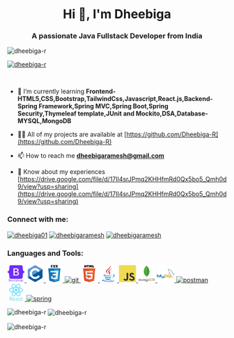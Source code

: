 <h1 align="center">Hi 👋, I'm Dheebiga</h1>
<h3 align="center">A passionate Java Fullstack Developer from India</h3>

<p align="left"> <img src="https://komarev.com/ghpvc/?username=dheebiga-r&label=Profile%20views&color=0e75b6&style=flat" alt="dheebiga-r" /> </p>

<p align="left"> <a href="https://github.com/ryo-ma/github-profile-trophy"><img src="https://github-profile-trophy.vercel.app/?username=dheebiga-r" alt="dheebiga-r" /></a> </p>

<p align="left"> <a href="https://twitter.com/" target="blank"><img src="https://img.shields.io/twitter/follow/?logo=twitter&style=for-the-badge" alt="" /></a> </p>

- 🌱 I’m currently learning **Frontend-HTML5,CSS,Bootstrap,TailwindCss,Javascript,React.js,Backend-Spring Framework,Spring MVC,Spring Boot,Spring Security,Thymeleaf template,JUnit and Mockito,DSA,Database-MYSQL,MongoDB**

- 👨‍💻 All of my projects are available at [https://github.com/Dheebiga-R](https://github.com/Dheebiga-R)

- 📫 How to reach me **dheebigaramesh@gmail.com**

- 📄 Know about my experiences [https://drive.google.com/file/d/17Il4srJPmq2KHHfmRd0Qx5bo5_Qmh0d9/view?usp=sharing](https://drive.google.com/file/d/17Il4srJPmq2KHHfmRd0Qx5bo5_Qmh0d9/view?usp=sharing)

<h3 align="left">Connect with me:</h3>
<p align="left">
<a href="https://linkedin.com/in/dheebiga01" target="blank"><img align="center" src="https://raw.githubusercontent.com/rahuldkjain/github-profile-readme-generator/master/src/images/icons/Social/linked-in-alt.svg" alt="dheebiga01" height="30" width="40" /></a>
<a href="https://www.hackerrank.com/dheebigaramesh" target="blank"><img align="center" src="https://raw.githubusercontent.com/rahuldkjain/github-profile-readme-generator/master/src/images/icons/Social/hackerrank.svg" alt="dheebigaramesh" height="30" width="40" /></a>
<a href="https://www.leetcode.com/dheebigaramesh" target="blank"><img align="center" src="https://raw.githubusercontent.com/rahuldkjain/github-profile-readme-generator/master/src/images/icons/Social/leet-code.svg" alt="dheebigaramesh" height="30" width="40" /></a>
</p>

<h3 align="left">Languages and Tools:</h3>
<p align="left"> <a href="https://getbootstrap.com" target="_blank" rel="noreferrer"> <img src="https://raw.githubusercontent.com/devicons/devicon/master/icons/bootstrap/bootstrap-plain-wordmark.svg" alt="bootstrap" width="40" height="40"/> </a> <a href="https://www.cprogramming.com/" target="_blank" rel="noreferrer"> <img src="https://raw.githubusercontent.com/devicons/devicon/master/icons/c/c-original.svg" alt="c" width="40" height="40"/> </a> <a href="https://www.w3schools.com/css/" target="_blank" rel="noreferrer"> <img src="https://raw.githubusercontent.com/devicons/devicon/master/icons/css3/css3-original-wordmark.svg" alt="css3" width="40" height="40"/> </a> <a href="https://git-scm.com/" target="_blank" rel="noreferrer"> <img src="https://www.vectorlogo.zone/logos/git-scm/git-scm-icon.svg" alt="git" width="40" height="40"/> </a> <a href="https://www.w3.org/html/" target="_blank" rel="noreferrer"> <img src="https://raw.githubusercontent.com/devicons/devicon/master/icons/html5/html5-original-wordmark.svg" alt="html5" width="40" height="40"/> </a> <a href="https://www.java.com" target="_blank" rel="noreferrer"> <img src="https://raw.githubusercontent.com/devicons/devicon/master/icons/java/java-original.svg" alt="java" width="40" height="40"/> </a> <a href="https://developer.mozilla.org/en-US/docs/Web/JavaScript" target="_blank" rel="noreferrer"> <img src="https://raw.githubusercontent.com/devicons/devicon/master/icons/javascript/javascript-original.svg" alt="javascript" width="40" height="40"/> </a> <a href="https://www.mongodb.com/" target="_blank" rel="noreferrer"> <img src="https://raw.githubusercontent.com/devicons/devicon/master/icons/mongodb/mongodb-original-wordmark.svg" alt="mongodb" width="40" height="40"/> </a> <a href="https://www.mysql.com/" target="_blank" rel="noreferrer"> <img src="https://raw.githubusercontent.com/devicons/devicon/master/icons/mysql/mysql-original-wordmark.svg" alt="mysql" width="40" height="40"/> </a> <a href="https://postman.com" target="_blank" rel="noreferrer"> <img src="https://www.vectorlogo.zone/logos/getpostman/getpostman-icon.svg" alt="postman" width="40" height="40"/> </a> <a href="https://reactjs.org/" target="_blank" rel="noreferrer"> <img src="https://raw.githubusercontent.com/devicons/devicon/master/icons/react/react-original-wordmark.svg" alt="react" width="40" height="40"/> </a> <a href="https://spring.io/" target="_blank" rel="noreferrer"> <img src="https://www.vectorlogo.zone/logos/springio/springio-icon.svg" alt="spring" width="40" height="40"/> </a> </p>

<p><img align="left" src="https://github-readme-stats.vercel.app/api/top-langs?username=dheebiga-r&show_icons=true&locale=en&layout=compact" alt="dheebiga-r" /></p>

<p>&nbsp;<img align="center" src="https://github-readme-stats.vercel.app/api?username=dheebiga-r&show_icons=true&locale=en" alt="dheebiga-r" /></p>

<p><img align="center" src="https://github-readme-streak-stats.herokuapp.com/?user=dheebiga-r&" alt="dheebiga-r" /></p>

